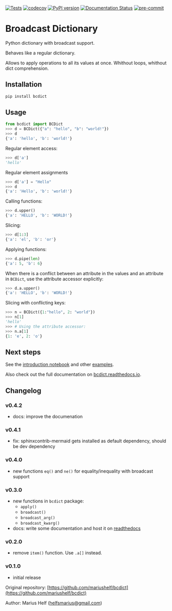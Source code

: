 [![Tests](https://github.com/mariushelf/bcdict/actions/workflows/cicd.yaml/badge.svg)](https://github.com/mariushelf/bcdict/actions/workflows/cicd.yaml)
[![codecov](https://codecov.io/gh/mariushelf/bcdict/branch/master/graph/badge.svg)](https://codecov.io/gh/mariushelf/bcdict)
[![PyPI version](https://badge.fury.io/py/bcdict.svg)](https://pypi.org/project/bcdict/)
[![Documentation Status](https://readthedocs.org/projects/bcdict/badge/?version=latest)](https://bcdict.readthedocs.io/en/latest/?badge=latest)
[![pre-commit](https://img.shields.io/badge/pre--commit-enabled-brightgreen?logo=pre-commit&logoColor=white)](https://github.com/pre-commit/pre-commit)


# Broadcast Dictionary


Python dictionary with broadcast support.

Behaves like a regular dictionary.

Allows to apply operations to all its values at once.
Whithout loops, whithout dict comprehension.

## Installation

```bash
pip install bcdict
```

## Usage

```python
from bcdict import BCDict
>>> d = BCDict({"a": "hello", "b": "world!"})
>>> d
{'a': 'hello', 'b': 'world!'}
```


Regular element access:
```python
>>> d['a']
'hello'
```


Regular element assignments
```python
>>> d['a'] = "Hello"
>>> d
{'a': 'Hello', 'b': 'world!'}
```

Calling functions:
```python
>>> d.upper()
{'a': 'HELLO', 'b': 'WORLD!'}
```

Slicing:
```python
>>> d[1:3]
{'a': 'el', 'b': 'or'}
```

Applying functions:
```python
>>> d.pipe(len)
{'a': 5, 'b': 6}
```

When there is a conflict between an attribute in the values and an attribute in
`BCDict`, use the attribute accessor explicitly:

```python
>>> d.a.upper()
{'a': 'HELLO', 'b': 'WORLD!'}
```

Slicing with conflicting keys:
```python
>>> n = BCDict({1:"hello", 2: "world"})
>>> n[1]
'hello'
>>> # Using the attribute accessor:
>>> n.a[1]
{1: 'e', 2: 'o'}
```

## Next steps

See the [introduction notebook](docs/source/examples/introduction.ipynb) and other
[examples](docs/source/examples/examples.md).

Also check out the full documentation on
[bcdict.readthedocs.io](https://bcdict.readthedocs.io/en/latest/).


## Changelog

### v0.4.2
* docs: improve the documenation

### v0.4.1
* fix: sphinxcontrib-mermaid gets installed as default dependency, should be dev dependency

### v0.4.0
* new functions `eq()` and `ne()` for equality/inequality with broadcast support

### v0.3.0
* new functions in `bcdict` package:
  * `apply()`
  * `broadcast()`
  * `broadcast_arg()`
  * `broadcast_kwarg()`
* docs: write some documentation and host it on [readthedocs](https://bcdict.readthedocs.io/en/latest/)

### v0.2.0
* remove `item()` function. Use `.a[]` instead.

### v0.1.0
* initial release


Original repository: [https://github.com/mariushelf/bcdict](https://github.com/mariushelf/bcdict)

Author: Marius Helf
([helfsmarius@gmail.com](mailto:helfsmarius@gmail.com))
